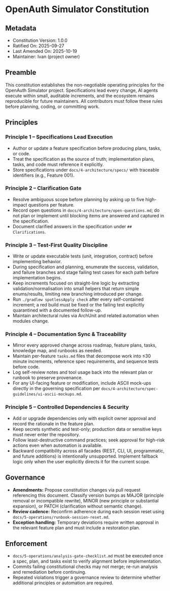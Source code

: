 <!--
Sync Impact Report
Version: none -> 1.0.0
Modified Principles: n/a
Added Sections: Principles, Governance, Enforcement
Removed Sections: none
Templates requiring updates: docs/6-decisions/project-constitution.md ✅, AGENTS.md ✅, docs/5-operations/runbook-session-reset.md ✅, docs/4-architecture/feature-plan-001-core-domain.md ✅, docs/4-architecture/specs/feature-001-core-credential-domain.md ✅, docs/4-architecture/tasks/feature-001-core-credential-domain.md ✅, docs/5-operations/analysis-gate-checklist.md ✅
Follow-up TODOs: none
-->
# OpenAuth Simulator Constitution

## Metadata
- Constitution Version: 1.0.0
- Ratified On: 2025-09-27
- Last Amended On: 2025-10-19
- Maintainer: Ivan (project owner)

## Preamble
This constitution establishes the non-negotiable operating principles for the OpenAuth Simulator project. Specifications lead every change, AI agents execute within small, auditable increments, and the ecosystem remains reproducible for future maintainers. All contributors must follow these rules before planning, coding, or committing work.

## Principles
### Principle 1 – Specifications Lead Execution
- Author or update a feature specification before producing plans, tasks, or code.
- Treat the specification as the source of truth; implementation plans, tasks, and code must reference it explicitly.
- Store specifications under `docs/4-architecture/specs/` with traceable identifiers (e.g., Feature 001).

### Principle 2 – Clarification Gate
- Resolve ambiguous scope before planning by asking up to five high-impact questions per feature.
- Record open questions in `docs/4-architecture/open-questions.md`; do not plan or implement until blocking items are answered and captured in the specification.
- Document clarified answers in the specification under `## Clarifications`.

### Principle 3 – Test-First Quality Discipline
- Write or update executable tests (unit, integration, contract) before implementing behavior.
- During specification and planning, enumerate the success, validation, and failure branches and stage failing test cases for each path before implementation begins.
- Keep increments focused on straight-line logic by extracting validation/normalisation into small helpers that return simple enums/results, limiting new branching introduced per change.
- Run `./gradlew spotlessApply check` after every self-contained increment; a red build must be fixed or the failing test explicitly quarantined with a documented follow-up.
- Maintain architectural rules via ArchUnit and related automation when modules change.

### Principle 4 – Documentation Sync & Traceability
- Mirror every approved change across roadmap, feature plans, tasks, knowledge map, and runbooks as needed.
- Maintain per-feature `tasks.md` files that decompose work into ≤30 minute increments, reference spec requirements, and sequence tests before code.
- Log self-review notes and tool usage back into the relevant plan or runbook to preserve provenance.
- For any UI-facing feature or modification, include ASCII mock-ups directly in the governing specification per `docs/4-architecture/spec-guidelines/ui-ascii-mockups.md`.

### Principle 5 – Controlled Dependencies & Security
- Add or upgrade dependencies only with explicit owner approval and record the rationale in the feature plan.
- Keep secrets synthetic and test-only; production data or sensitive keys must never enter the repository.
- Follow least-destructive command practices; seek approval for high-risk actions even when automation is available.
- Backward compatibility across all facades (REST, CLI, UI, programmatic, and future additions) is intentionally unsupported. Implement fallback logic only when the user explicitly directs it for the current scope.

## Governance
- **Amendments:** Propose constitution changes via pull request referencing this document. Classify version bumps as MAJOR (principle removal or incompatible rewrite), MINOR (new principle or substantial expansion), or PATCH (clarification without semantic change).
- **Review cadence:** Reconfirm adherence during each session reset using `docs/5-operations/runbook-session-reset.md`.
- **Exception handling:** Temporary deviations require written approval in the relevant feature plan and must include a restoration plan.

## Enforcement
- `docs/5-operations/analysis-gate-checklist.md` must be executed once a spec, plan, and tasks exist to verify alignment before implementation.
- Commits failing constitutional checks may not merge; re-run analysis and remediation before continuing.
- Repeated violations trigger a governance review to determine whether additional principles or automation are required.
